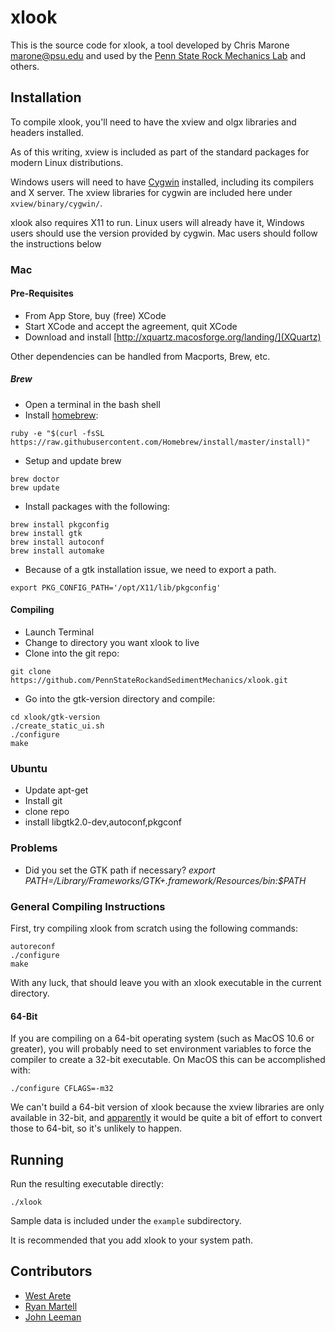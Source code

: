 # xlook

This is the source code for xlook, a tool developed by Chris Marone
<marone@psu.edu> and used by the [Penn State Rock Mechanics
Lab](http://rockmechanics.psu.edu) and others.

## Installation
To compile xlook, you'll need to have the xview and olgx libraries and headers
installed.

As of this writing, xview is included as part of the standard packages
for modern Linux distributions.

Windows users will need to have [Cygwin](http://www.cygwin.com/) installed,
including its compilers and X server. The xview libraries for cygwin are
included here under `xview/binary/cygwin/`.

xlook also requires X11 to run. Linux users will already have it, Windows users
should use the version provided by cygwin. Mac users should follow the instructions
below

### Mac

#### Pre-Requisites

- From App Store, buy (free) XCode
- Start XCode and accept the agreement, quit XCode
- Download and install [http://xquartz.macosforge.org/landing/](XQuartz)

Other dependencies can be handled from Macports, Brew, etc.

##### Brew
- Open a terminal in the bash shell
- Install [homebrew](http://brew.sh):
```
ruby -e "$(curl -fsSL https://raw.githubusercontent.com/Homebrew/install/master/install)"
```
- Setup and update brew

```
brew doctor
brew update
```

- Install packages with the following:

```
brew install pkgconfig
brew install gtk
brew install autoconf
brew install automake
```
- Because of a gtk installation issue, we need to export a path.

```
export PKG_CONFIG_PATH='/opt/X11/lib/pkgconfig'
```

#### Compiling
- Launch Terminal
- Change to directory you want xlook to live
- Clone into the git repo:

```
git clone https://github.com/PennStateRockandSedimentMechanics/xlook.git
```

- Go into the gtk-version directory and compile:

```
cd xlook/gtk-version
./create_static_ui.sh
./configure
make
```

### Ubuntu
- Update apt-get
- Install git
- clone repo
- install libgtk2.0-dev,autoconf,pkgconf

### Problems
- Did you set the GTK path if necessary? *export PATH=/Library/Frameworks/GTK+.framework/Resources/bin:$PATH*

### General Compiling Instructions

First, try compiling xlook from scratch using the following commands:

```
autoreconf
./configure
make
```

With any luck, that should leave you with an xlook executable in the current
directory.

#### 64-Bit

If you are compiling on a 64-bit operating system (such as MacOS 10.6 or
    greater), you will probably need to set environment variables to
    force the compiler to create a 32-bit executable. On MacOS this can be
    accomplished with:

```
./configure CFLAGS=-m32
```

We can't build a 64-bit version of xlook because the xview libraries are only
available in 32-bit, and
[apparently](http://www.physionet.org/physiotools/xview/#64-bit) it would be
quite a bit of effort to convert those to 64-bit, so it's unlikely to happen.

## Running

Run the resulting executable directly:

```
./xlook
```

Sample data is included under the `example` subdirectory.

It is recommended that you add xlook to your system path.

## Contributors
- [West Arete](http://westarete.com/)
- [Ryan Martell](http://www.martellventures.com)
- [John Leeman](http://www.johnrleeman.com)

